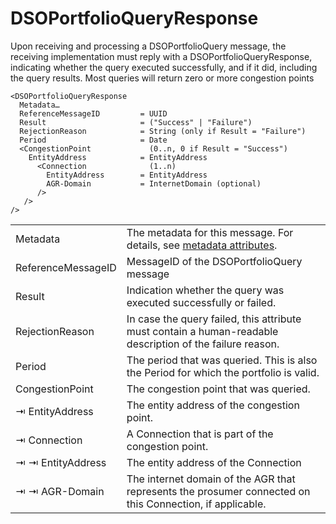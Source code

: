 <!--
SPDX-FileCopyrightText: 2020-2023 Contributors to the Shapeshifter project

SPDX-License-Identifier: Apache-2.0
-->

# DSOPortfolioQueryResponse

Upon receiving and processing a DSOPortfolioQuery message, the receiving implementation must reply with a DSOPortfolioQueryResponse, indicating whether the query executed successfully, and if it did, including the query results.
Most queries will return zero or more congestion points

```
<DSOPortfolioQueryResponse
  Metadata…
  ReferenceMessageID         = UUID
  Result                     = ("Success" | "Failure")
  RejectionReason            = String (only if Result = "Failure")
  Period                     = Date
  <CongestionPoint             (0..n, 0 if Result = "Success")
    EntityAddress            = EntityAddress
      <Connection              (1..n)
        EntityAddress        = EntityAddress
        AGR-Domain           = InternetDomain (optional)
      />
   />
/>
```

|                    |                                                                                                           |
|--------------------|-----------------------------------------------------------------------------------------------------------|
| Metadata           | The metadata for this message. For details, see [metadata attributes](metadata-attributes.md).            |
| ReferenceMessageID | MessageID of the DSOPortfolioQuery message                                                                |
| Result             | Indication whether the query was executed successfully or failed.                                         |
| RejectionReason    | In case the query failed, this attribute must contain a human-readable description of the failure reason. |
| Period             | The period that was queried. This is also the Period for which the portfolio is valid.                    |
| CongestionPoint    | The congestion point that was queried.                                                                    |
| ⇥ EntityAddress    | The entity address of the congestion point.                                                               |
| ⇥ Connection       | A Connection that is part of the congestion point.                                                        |
| ⇥ ⇥ EntityAddress  | The entity address of the Connection                                                                      |
| ⇥ ⇥ AGR-Domain     | The internet domain of the AGR that represents the prosumer connected on this Connection, if applicable.  |
